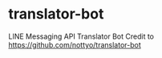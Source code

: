 # translator-bot
LINE Messaging API Translator Bot
Credit to https://github.com/nottyo/translator-bot
